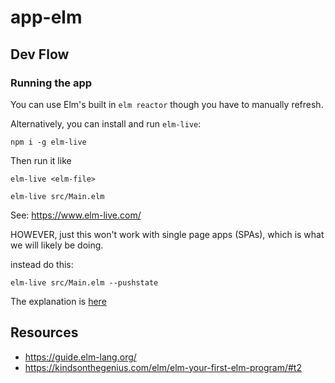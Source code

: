 # app-elm

## Dev Flow

### Running the app

You can use Elm's built in `elm reactor` though you have to manually refresh.

Alternatively, you can install and run `elm-live`:

```
npm i -g elm-live
```

Then run it like
```
elm-live <elm-file>
```

```
elm-live src/Main.elm
```

See: https://www.elm-live.com/

HOWEVER, just this won't work with single page apps (SPAs), which is what we will likely be doing.

instead do this:
```
elm-live src/Main.elm --pushstate
```

The explanation is [here](https://github.com/dwyl/learn-elm/issues/156)


## Resources

- https://guide.elm-lang.org/
- https://kindsonthegenius.com/elm/elm-your-first-elm-program/#t2

